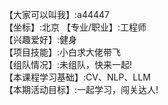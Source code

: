 【大家可以叫我】:a44447   
【坐标】:北京
【专业/职业】:工程师    
【兴趣爱好】:健身   
【项目技能】:小白求大佬带飞   
【组队情况】:未组队，快来一起!   
【本课程学习基础】:CV、NLP、LLM   
【本期活动目标】:一起学习，闯关达人!
